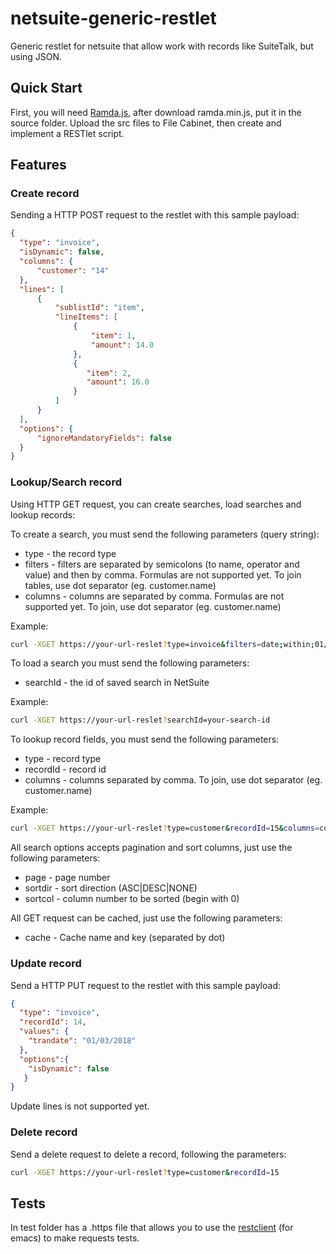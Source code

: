 # netsuite-generic-restlet
Generic restlet for netsuite that allow work with records like SuiteTalk, but using JSON.

## Quick Start
First, you will need [Ramda.js](http://ramdajs.com/), after download ramda.min.js, put it in the source folder.
Upload the src files to File Cabinet, then create and implement a RESTlet script.

## Features

### Create record
Sending a HTTP POST request to the restlet with this sample payload:
```json
{
  "type": "invoice",
  "isDynamic": false,
  "columns": {
      "customer": "14"
  },
  "lines": [
      {
          "sublistId": "item",
          "lineItems": [
              {
                  "item": 1,
                  "amount": 14.0
              },
              {
                 "item": 2,
                 "amount": 16.0
              }
          ]
      }
  ],
  "options": {
      "ignoreMandatoryFields": false
  }
}
```
### Lookup/Search record
Using HTTP GET request, you can create searches, load searches and lookup records:

To create a search, you must send the following parameters (query string):
* type - the record type
* filters - filters are separated by semicolons (to name, operator and value) and then  by comma. Formulas are not supported yet. To join tables, use dot separator (eg. customer.name)
* columns - columns are separated by comma. Formulas are not supported yet. To join, use dot separator (eg. customer.name)

Example:
``` sh
curl -XGET https://your-url-reslet?type=invoice&filters=date;within;01/01/2018;05/02/2018,entity.name;is;Foo&columns=amount,trandate
```

To load a search you must send the following parameters:
* searchId - the id of saved search in NetSuite

Example:
``` sh
curl -XGET https://your-url-reslet?searchId=your-search-id
```

To lookup record fields, you must send the following parameters:
* type - record type
* recordId - record id
* columns - columns separated by comma. To join, use dot separator (eg. customer.name)

Example:
``` sh
curl -XGET https://your-url-reslet?type=customer&recordId=15&columns=companyname,phone
```

All search options accepts pagination and sort columns, just use the following parameters:
* page - page number
* sortdir - sort direction (ASC|DESC|NONE)
* sortcol - column number to be sorted (begin with 0)

All GET request can be cached, just use the following parameters:
* cache - Cache name and key (separated by dot)


### Update record
Send a HTTP PUT request to the restlet with this sample payload:
```json
{
  "type": "invoice",
  "recordId": 14,
  "values": {
  	"trandate": "01/03/2018"
  },
  "options":{
	"isDynamic": false
   }
}
```
Update lines is not supported yet.
### Delete record
Send a delete request to delete a record, following the parameters:
``` sh
curl -XGET https://your-url-reslet?type=customer&recordId=15
```
## Tests
In test folder has a .https file that allows you to use the [restclient](https://github.com/pashky/restclient.el) (for emacs) to make requests tests.
